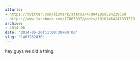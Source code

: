 ```yaml
---
alturls:
- https://twitter.com/bismark/status/479941859524239360
- https://www.facebook.com/17803937/posts/10101464247333579
archive:
- 2014-06
date: '2014-06-20T11:00:30+00:00'
slug: '1403262030'
---
```


hey guys we did a thing.

